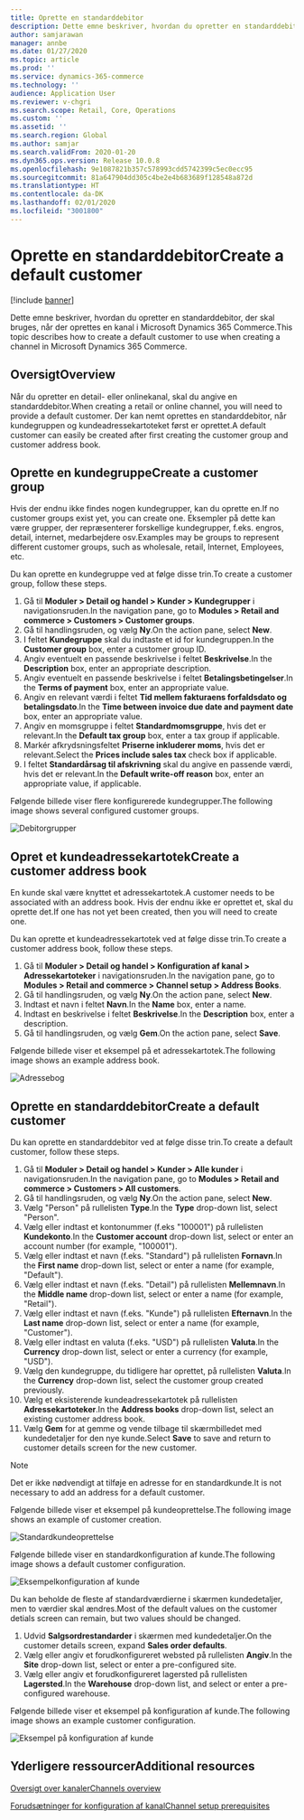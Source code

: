 ```yaml
---
title: Oprette en standarddebitor
description: Dette emne beskriver, hvordan du opretter en standarddebitor, der skal bruges, når der oprettes en kanal i Microsoft Dynamics 365 Commerce.
author: samjarawan
manager: annbe
ms.date: 01/27/2020
ms.topic: article
ms.prod: ''
ms.service: dynamics-365-commerce
ms.technology: ''
audience: Application User
ms.reviewer: v-chgri
ms.search.scope: Retail, Core, Operations
ms.custom: ''
ms.assetid: ''
ms.search.region: Global
ms.author: samjar
ms.search.validFrom: 2020-01-20
ms.dyn365.ops.version: Release 10.0.8
ms.openlocfilehash: 9e1087821b357c578993cdd5742399c5ec0ecc95
ms.sourcegitcommit: 81a647904dd305c4be2e4b683689f128548a872d
ms.translationtype: HT
ms.contentlocale: da-DK
ms.lasthandoff: 02/01/2020
ms.locfileid: "3001800"
---
```

# <a name="create-a-default-customer"></a><span data-ttu-id="887e3-103">Oprette en standarddebitor</span><span class="sxs-lookup"><span data-stu-id="887e3-103">Create a default customer</span></span>


[!include [banner](includes/banner.md)]

<span data-ttu-id="887e3-104">Dette emne beskriver, hvordan du opretter en standarddebitor, der skal bruges, når der oprettes en kanal i Microsoft Dynamics 365 Commerce.</span><span class="sxs-lookup"><span data-stu-id="887e3-104">This topic describes how to create a default customer to use when creating a channel in Microsoft Dynamics 365 Commerce.</span></span>

## <a name="overview"></a><span data-ttu-id="887e3-105">Oversigt</span><span class="sxs-lookup"><span data-stu-id="887e3-105">Overview</span></span>

<span data-ttu-id="887e3-106">Når du opretter en detail- eller onlinekanal, skal du angive en standarddebitor.</span><span class="sxs-lookup"><span data-stu-id="887e3-106">When creating a retail or online channel, you will need to provide a default customer.</span></span> <span data-ttu-id="887e3-107">Der kan nemt oprettes en standarddebitor, når kundegruppen og kundeadressekartoteket først er oprettet.</span><span class="sxs-lookup"><span data-stu-id="887e3-107">A default customer can easily be created after first creating the customer group and customer address book.</span></span>

## <a name="create-a-customer-group"></a><span data-ttu-id="887e3-108">Oprette en kundegruppe</span><span class="sxs-lookup"><span data-stu-id="887e3-108">Create a customer group</span></span>

<span data-ttu-id="887e3-109">Hvis der endnu ikke findes nogen kundegrupper, kan du oprette en.</span><span class="sxs-lookup"><span data-stu-id="887e3-109">If no customer groups exist yet, you can create one.</span></span> <span data-ttu-id="887e3-110">Eksempler på dette kan være grupper, der repræsenterer forskellige kundegrupper, f.eks. engros, detail, internet, medarbejdere osv.</span><span class="sxs-lookup"><span data-stu-id="887e3-110">Examples may be groups to represent different customer groups, such as wholesale, retail, Internet, Employees, etc.</span></span>

<span data-ttu-id="887e3-111">Du kan oprette en kundegruppe ved at følge disse trin.</span><span class="sxs-lookup"><span data-stu-id="887e3-111">To create a customer group, follow these steps.</span></span>

1. <span data-ttu-id="887e3-112">Gå til **Moduler \> Detail og handel \> Kunder \> Kundegrupper** i navigationsruden.</span><span class="sxs-lookup"><span data-stu-id="887e3-112">In the navigation pane, go to **Modules \> Retail and commerce \> Customers \> Customer groups**.</span></span>
1. <span data-ttu-id="887e3-113">Gå til handlingsruden, og vælg **Ny**.</span><span class="sxs-lookup"><span data-stu-id="887e3-113">On the action pane, select **New**.</span></span>
1. <span data-ttu-id="887e3-114">I feltet **Kundegruppe** skal du indtaste et id for kundegruppen.</span><span class="sxs-lookup"><span data-stu-id="887e3-114">In the **Customer group** box, enter a customer group ID.</span></span>
1. <span data-ttu-id="887e3-115">Angiv eventuelt en passende beskrivelse i feltet **Beskrivelse**.</span><span class="sxs-lookup"><span data-stu-id="887e3-115">In the **Description** box, enter an appropriate description.</span></span>
1. <span data-ttu-id="887e3-116">Angiv eventuelt en passende beskrivelse i feltet **Betalingsbetingelser**.</span><span class="sxs-lookup"><span data-stu-id="887e3-116">In the **Terms of payment** box, enter an appropriate value.</span></span>
1. <span data-ttu-id="887e3-117">Angiv en relevant værdi i feltet **Tid mellem fakturaens forfaldsdato og betalingsdato**.</span><span class="sxs-lookup"><span data-stu-id="887e3-117">In the **Time between invoice due date and payment date** box, enter an appropriate value.</span></span>
1. <span data-ttu-id="887e3-118">Angiv en momsgruppe i feltet **Standardmomsgruppe**, hvis det er relevant.</span><span class="sxs-lookup"><span data-stu-id="887e3-118">In the **Default tax group** box, enter a tax group if applicable.</span></span>
1. <span data-ttu-id="887e3-119">Markér afkrydsningsfeltet **Priserne inkluderer moms**, hvis det er relevant.</span><span class="sxs-lookup"><span data-stu-id="887e3-119">Select the **Prices include sales tax** check box if applicable.</span></span>
1. <span data-ttu-id="887e3-120">I feltet **Standardårsag til afskrivning** skal du angive en passende værdi, hvis det er relevant.</span><span class="sxs-lookup"><span data-stu-id="887e3-120">In the **Default write-off reason** box, enter an appropriate value, if applicable.</span></span>

<span data-ttu-id="887e3-121">Følgende billede viser flere konfigurerede kundegrupper.</span><span class="sxs-lookup"><span data-stu-id="887e3-121">The following image shows several configured customer groups.</span></span>

![Debitorgrupper](media/customer-groups.png)

## <a name="create-a-customer-address-book"></a><span data-ttu-id="887e3-123">Opret et kundeadressekartotek</span><span class="sxs-lookup"><span data-stu-id="887e3-123">Create a customer address book</span></span>

<span data-ttu-id="887e3-124">En kunde skal være knyttet et adressekartotek.</span><span class="sxs-lookup"><span data-stu-id="887e3-124">A customer needs to be associated with an address book.</span></span> <span data-ttu-id="887e3-125">Hvis der endnu ikke er oprettet et, skal du oprette det.</span><span class="sxs-lookup"><span data-stu-id="887e3-125">If one has not yet been created, then you will need to create one.</span></span>

<span data-ttu-id="887e3-126">Du kan oprette et kundeadressekartotek ved at følge disse trin.</span><span class="sxs-lookup"><span data-stu-id="887e3-126">To create a customer address book, follow these steps.</span></span>

1. <span data-ttu-id="887e3-127">Gå til **Moduler \> Detail og handel \> Konfiguration af kanal \> Adressekartoteker** i navigationsruden.</span><span class="sxs-lookup"><span data-stu-id="887e3-127">In the navigation pane, go to **Modules \> Retail and commerce \> Channel setup \> Address Books**.</span></span>
1. <span data-ttu-id="887e3-128">Gå til handlingsruden, og vælg **Ny**.</span><span class="sxs-lookup"><span data-stu-id="887e3-128">On the action pane, select **New**.</span></span>
1. <span data-ttu-id="887e3-129">Indtast et navn i feltet **Navn**.</span><span class="sxs-lookup"><span data-stu-id="887e3-129">In the **Name** box, enter a name.</span></span>
1. <span data-ttu-id="887e3-130">Indtast en beskrivelse i feltet **Beskrivelse**.</span><span class="sxs-lookup"><span data-stu-id="887e3-130">In the **Description** box, enter a description.</span></span>
1. <span data-ttu-id="887e3-131">Gå til handlingsruden, og vælg **Gem**.</span><span class="sxs-lookup"><span data-stu-id="887e3-131">On the action pane, select **Save**.</span></span>

<span data-ttu-id="887e3-132">Følgende billede viser et eksempel på et adressekartotek.</span><span class="sxs-lookup"><span data-stu-id="887e3-132">The following image shows an example address book.</span></span>

![Adressebog](media/address-book.png)

## <a name="create-a-default-customer"></a><span data-ttu-id="887e3-134">Oprette en standarddebitor</span><span class="sxs-lookup"><span data-stu-id="887e3-134">Create a default customer</span></span>

<span data-ttu-id="887e3-135">Du kan oprette en standarddebitor ved at følge disse trin.</span><span class="sxs-lookup"><span data-stu-id="887e3-135">To create a default customer, follow these steps.</span></span>

1. <span data-ttu-id="887e3-136">Gå til **Moduler \> Detail og handel \> Kunder \> Alle kunder** i navigationsruden.</span><span class="sxs-lookup"><span data-stu-id="887e3-136">In the navigation pane, go to **Modules \> Retail and commerce \> Customers \> All customers**.</span></span>
1. <span data-ttu-id="887e3-137">Gå til handlingsruden, og vælg **Ny**.</span><span class="sxs-lookup"><span data-stu-id="887e3-137">On the action pane, select **New**.</span></span>
1. <span data-ttu-id="887e3-138">Vælg "Person" på rullelisten **Type**.</span><span class="sxs-lookup"><span data-stu-id="887e3-138">In the **Type** drop-down list, select "Person".</span></span>
1. <span data-ttu-id="887e3-139">Vælg eller indtast et kontonummer (f.eks "100001") på rullelisten **Kundekonto**.</span><span class="sxs-lookup"><span data-stu-id="887e3-139">In the **Customer account** drop-down list, select or enter an account number (for example, "100001").</span></span>
1. <span data-ttu-id="887e3-140">Vælg eller indtast et navn (f.eks. "Standard") på rullelisten **Fornavn**.</span><span class="sxs-lookup"><span data-stu-id="887e3-140">In the **First name** drop-down list, select or enter a name (for example, "Default").</span></span>
1. <span data-ttu-id="887e3-141">Vælg eller indtast et navn (f.eks. "Detail") på rullelisten **Mellemnavn**.</span><span class="sxs-lookup"><span data-stu-id="887e3-141">In the **Middle name** drop-down list, select or enter a name (for example, "Retail").</span></span>
1. <span data-ttu-id="887e3-142">Vælg eller indtast et navn (f.eks. "Kunde") på rullelisten **Efternavn**.</span><span class="sxs-lookup"><span data-stu-id="887e3-142">In the **Last name** drop-down list, select or enter a name (for example, "Customer").</span></span>
1. <span data-ttu-id="887e3-143">Vælg eller indtast en valuta (f.eks. "USD") på rullelisten **Valuta**.</span><span class="sxs-lookup"><span data-stu-id="887e3-143">In the **Currency** drop-down list, select or enter a currency (for example, "USD").</span></span>
1. <span data-ttu-id="887e3-144">Vælg den kundegruppe, du tidligere har oprettet, på rullelisten **Valuta**.</span><span class="sxs-lookup"><span data-stu-id="887e3-144">In the **Currency** drop-down list, select the customer group created previously.</span></span>
1. <span data-ttu-id="887e3-145">Vælg et eksisterende kundeadressekartotek på rullelisten **Adressekartoteker**.</span><span class="sxs-lookup"><span data-stu-id="887e3-145">In the **Address books**  drop-down list, select an existing customer address book.</span></span>
1. <span data-ttu-id="887e3-146">Vælg **Gem** for at gemme og vende tilbage til skærmbilledet med kundedetaljer for den nye kunde.</span><span class="sxs-lookup"><span data-stu-id="887e3-146">Select **Save** to save and return to customer details screen for the new customer.</span></span>

> [!NOTE]
> <span data-ttu-id="887e3-147">Det er ikke nødvendigt at tilføje en adresse for en standardkunde.</span><span class="sxs-lookup"><span data-stu-id="887e3-147">It is not necessary to add an address for a default customer.</span></span>

<span data-ttu-id="887e3-148">Følgende billede viser et eksempel på kundeoprettelse.</span><span class="sxs-lookup"><span data-stu-id="887e3-148">The following image shows an example of customer creation.</span></span>

![Standardkundeoprettelse](media/default-customer-creation.png)

<span data-ttu-id="887e3-150">Følgende billede viser en standardkonfiguration af kunde.</span><span class="sxs-lookup"><span data-stu-id="887e3-150">The following image shows a default customer configuration.</span></span>

![Eksempelkonfiguration af kunde](media/default-customer-configuration1.png)

<span data-ttu-id="887e3-152">Du kan beholde de fleste af standardværdierne i skærmen kundedetaljer, men to værdier skal ændres.</span><span class="sxs-lookup"><span data-stu-id="887e3-152">Most of the default values on the customer detials screen can remain, but two values should be changed.</span></span>

1. <span data-ttu-id="887e3-153">Udvid **Salgsordrestandarder** i skærmen med kundedetaljer.</span><span class="sxs-lookup"><span data-stu-id="887e3-153">On the customer details screen, expand **Sales order defaults**.</span></span>
1. <span data-ttu-id="887e3-154">Vælg eller angiv et forudkonfigureret websted på rullelisten **Angiv**.</span><span class="sxs-lookup"><span data-stu-id="887e3-154">In the **Site** drop-down list, select or enter a pre-configured site.</span></span>
1. <span data-ttu-id="887e3-155">Vælg eller angiv et forudkonfigureret lagersted på rullelisten **Lagersted**.</span><span class="sxs-lookup"><span data-stu-id="887e3-155">In the **Warehouse** drop-down list, and select or enter a pre-configured warehouse.</span></span>

<span data-ttu-id="887e3-156">Følgende billede viser et eksempel på konfiguration af kunde.</span><span class="sxs-lookup"><span data-stu-id="887e3-156">The following image shows an example customer configuration.</span></span>

![Eksempel på konfiguration af kunde](media/default-customer-configuration2.png)

## <a name="additional-resources"></a><span data-ttu-id="887e3-158">Yderligere ressourcer</span><span class="sxs-lookup"><span data-stu-id="887e3-158">Additional resources</span></span>

[<span data-ttu-id="887e3-159">Oversigt over kanaler</span><span class="sxs-lookup"><span data-stu-id="887e3-159">Channels overview</span></span>](channels-overview.md)

[<span data-ttu-id="887e3-160">Forudsætninger for konfiguration af kanal</span><span class="sxs-lookup"><span data-stu-id="887e3-160">Channel setup prerequisites</span></span>](channels-prerequisites.md)
